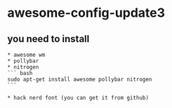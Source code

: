 # awesome-config-update3

## you need to install
    * awesome wm
    * pollybar
    * nitrogen
    ``` bash
    sudo apt-get install awesome pollybar nitrogen
    ```
    
    * hack nerd font (you can get it from github)
